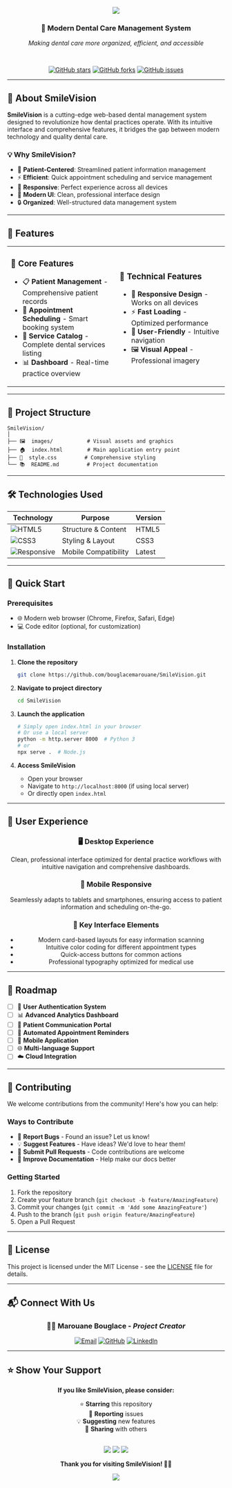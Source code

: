 <p align="center">
  <img src="https://capsule-render.vercel.app/api?type=waving&color=gradient&height=100&section=header&text=SmileVision&fontSize=40&fontColor=fff&animation=twinkling"/>
</p>

<div align="center">
  <h3>🦷 Modern Dental Care Management System</h3>
  <p><em>Making dental care more organized, efficient, and accessible</em></p>
  
  <br>
  
  [![GitHub stars](https://img.shields.io/github/stars/bouglacemarouane/SmileVision?style=social)](https://github.com/bouglacemarouane/SmileVision)
  [![GitHub forks](https://img.shields.io/github/forks/bouglacemarouane/SmileVision?style=social)](https://github.com/bouglacemarouane/SmileVision)
  [![GitHub issues](https://img.shields.io/github/issues/bouglacemarouane/SmileVision)](https://github.com/bouglacemarouane/SmileVision/issues)
</div>

---

## 🌟 About SmileVision

**SmileVision** is a cutting-edge web-based dental management system designed to revolutionize how dental practices operate. With its intuitive interface and comprehensive features, it bridges the gap between modern technology and quality dental care.

### 💡 Why SmileVision?

- 🎯 **Patient-Centered**: Streamlined patient information management
- ⚡ **Efficient**: Quick appointment scheduling and service management
- 📱 **Responsive**: Perfect experience across all devices
- 🎨 **Modern UI**: Clean, professional interface design
- 🔒 **Organized**: Well-structured data management system

---

## 🚀 Features

<table>
<tr>
<td width="50%">

### 🏥 Core Features
- 📋 **Patient Management** - Comprehensive patient records
- 📅 **Appointment Scheduling** - Smart booking system
- 🦷 **Service Catalog** - Complete dental services listing
- 📊 **Dashboard** - Real-time practice overview

</td>
<td width="50%">

### 🎨 Technical Features
- 📱 **Responsive Design** - Works on all devices
- ⚡ **Fast Loading** - Optimized performance
- 🎯 **User-Friendly** - Intuitive navigation
- 🖼️ **Visual Appeal** - Professional imagery

</td>
</tr>
</table>

---

## 📁 Project Structure

```
SmileVision/
│
├── 🖼️  images/           # Visual assets and graphics
├── 🏠  index.html        # Main application entry point
├── 🎨  style.css         # Comprehensive styling
└── 📚  README.md         # Project documentation
```

---

## 🛠️ Technologies Used

<div align="center">

| Technology | Purpose | Version |
|------------|---------|---------|
| ![HTML5](https://img.shields.io/badge/-HTML5-E34F26?style=flat-square&logo=html5&logoColor=white) | Structure & Content | HTML5 |
| ![CSS3](https://img.shields.io/badge/-CSS3-1572B6?style=flat-square&logo=css3&logoColor=white) | Styling & Layout | CSS3 |
| ![Responsive](https://img.shields.io/badge/-Responsive_Design-00D4AA?style=flat-square&logo=css3&logoColor=white) | Mobile Compatibility | Latest |

</div>

---

## 🚀 Quick Start

### Prerequisites
- 🌐 Modern web browser (Chrome, Firefox, Safari, Edge)
- 💻 Code editor (optional, for customization)

### Installation

1. **Clone the repository**
   ```bash
   git clone https://github.com/bouglacemarouane/SmileVision.git
   ```

2. **Navigate to project directory**
   ```bash
   cd SmileVision
   ```

3. **Launch the application**
   ```bash
   # Simply open index.html in your browser
   # Or use a local server
   python -m http.server 8000  # Python 3
   # or
   npx serve .  # Node.js
   ```

4. **Access SmileVision**
   - Open your browser
   - Navigate to `http://localhost:8000` (if using local server)
   - Or directly open `index.html`

---

## 🎨 User Experience

<div align="center">

### 🖥️ **Desktop Experience**
Clean, professional interface optimized for dental practice workflows with intuitive navigation and comprehensive dashboards.

### 📱 **Mobile Responsive**
Seamlessly adapts to tablets and smartphones, ensuring access to patient information and scheduling on-the-go.

### 🎯 **Key Interface Elements**
- Modern card-based layouts for easy information scanning
- Intuitive color coding for different appointment types
- Quick-access buttons for common actions
- Professional typography optimized for medical use

</div>

---

## 🎯 Roadmap

- [ ] 🔐 **User Authentication System**
- [ ] 📊 **Advanced Analytics Dashboard**
- [ ] 💬 **Patient Communication Portal**
- [ ] 🔔 **Automated Appointment Reminders**
- [ ] 📱 **Mobile Application**
- [ ] 🌐 **Multi-language Support**
- [ ] ☁️ **Cloud Integration**

---

## 🤝 Contributing

We welcome contributions from the community! Here's how you can help:

### Ways to Contribute
- 🐛 **Report Bugs** - Found an issue? Let us know!
- 💡 **Suggest Features** - Have ideas? We'd love to hear them!
- 🔧 **Submit Pull Requests** - Code contributions are welcome
- 📖 **Improve Documentation** - Help make our docs better

### Getting Started
1. Fork the repository
2. Create your feature branch (`git checkout -b feature/AmazingFeature`)
3. Commit your changes (`git commit -m 'Add some AmazingFeature'`)
4. Push to the branch (`git push origin feature/AmazingFeature`)
5. Open a Pull Request

---

## 📄 License

This project is licensed under the MIT License - see the [LICENSE](LICENSE) file for details.

---

## 📬 Connect With Us

<div align="center">

### 👨‍💻 **Marouane Bouglace** - *Project Creator*

[![Email](https://img.shields.io/badge/Email-bouglacemarouane@gmail.com-red?style=for-the-badge&logo=gmail&logoColor=white)](mailto:bouglacemarouane@gmail.com)
[![GitHub](https://img.shields.io/badge/GitHub-bouglacemarouane-black?style=for-the-badge&logo=github&logoColor=white)](https://github.com/bouglacemarouane)
[![LinkedIn](https://img.shields.io/badge/LinkedIn-Marouane%20Bouglace-blue?style=for-the-badge&logo=linkedin&logoColor=white)](https://linkedin.com/in/marouane-bouglace)

</div>

---

## ⭐ Show Your Support

<div align="center">

**If you like SmileVision, please consider:**

⭐ **Starring** this repository  
🐛 **Reporting** issues  
💡 **Suggesting** new features  
📢 **Sharing** with others  

<br>

<img src="https://forthebadge.com/images/badges/built-with-love.svg"/>
<img src="https://forthebadge.com/images/badges/made-with-javascript.svg"/>
<img src="https://forthebadge.com/images/badges/open-source.svg"/>

**Thank you for visiting SmileVision! 🦷✨**

</div>

<p align="center">
  <img src="https://capsule-render.vercel.app/api?type=waving&color=gradient&height=60&section=footer"/>
</p>
